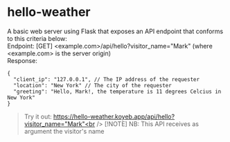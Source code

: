 # hello-weather

A basic web server using Flask that exposes an API endpoint that conforms to this criteria below:<br />
Endpoint: [GET] <example.com>/api/hello?visitor_name="Mark" (where <example.com> is the server origin)<br />
Response:
```
{
  "client_ip": "127.0.0.1", // The IP address of the requester
  "location": "New York" // The city of the requester
  "greeting": "Hello, Mark!, the temperature is 11 degrees Celcius in New York"
}
```

> Try it out: https://hello-weather.koyeb.app/api/hello?visitor_name="Mark"<br />
> [!NOTE]
> NB: This API receives as argument the visitor's name
